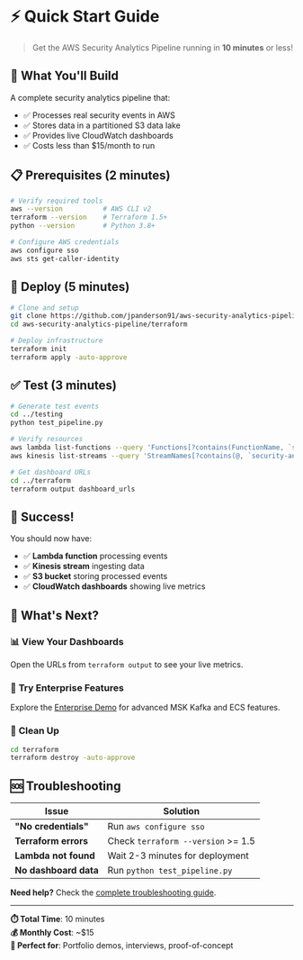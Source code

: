 # ⚡ **Quick Start Guide**

> Get the AWS Security Analytics Pipeline running in **10 minutes** or less!

## 🎯 **What You'll Build**

A complete security analytics pipeline that:
- ✅ Processes real security events in AWS
- ✅ Stores data in a partitioned S3 data lake
- ✅ Provides live CloudWatch dashboards
- ✅ Costs less than $15/month to run

## 📋 **Prerequisites** (2 minutes)

```bash
# Verify required tools
aws --version          # AWS CLI v2
terraform --version    # Terraform 1.5+
python --version       # Python 3.8+

# Configure AWS credentials
aws configure sso
aws sts get-caller-identity
```

## 🚀 **Deploy** (5 minutes)

```bash
# Clone and setup
git clone https://github.com/jpanderson91/aws-security-analytics-pipeline.git
cd aws-security-analytics-pipeline/terraform

# Deploy infrastructure
terraform init
terraform apply -auto-approve
```

## ✅ **Test** (3 minutes)

```bash
# Generate test events
cd ../testing
python test_pipeline.py

# Verify resources
aws lambda list-functions --query 'Functions[?contains(FunctionName, `security-analytics`)]'
aws kinesis list-streams --query 'StreamNames[?contains(@, `security-analytics`)]'

# Get dashboard URLs
cd ../terraform
terraform output dashboard_urls
```

## 🎉 **Success!**

You should now have:
- ✅ **Lambda function** processing events
- ✅ **Kinesis stream** ingesting data  
- ✅ **S3 bucket** storing processed events
- ✅ **CloudWatch dashboards** showing live metrics

## 🎯 **What's Next?**

### 📊 **View Your Dashboards**
Open the URLs from `terraform output` to see your live metrics.

### 🏢 **Try Enterprise Features**
Explore the [Enterprise Demo](cap-demo-enhancement/) for advanced MSK Kafka and ECS features.

### 🧹 **Clean Up**
```bash
cd terraform
terraform destroy -auto-approve
```

## 🆘 **Troubleshooting**

| Issue | Solution |
|-------|----------|
| **"No credentials"** | Run `aws configure sso` |
| **Terraform errors** | Check `terraform --version` >= 1.5 |
| **Lambda not found** | Wait 2-3 minutes for deployment |
| **No dashboard data** | Run `python test_pipeline.py` |

**Need help?** Check the [complete troubleshooting guide](docs/ISSUE_TRACKING.md).

---

**⏱️ Total Time**: 10 minutes  
**💰 Monthly Cost**: ~$15  
**🎯 Perfect for**: Portfolio demos, interviews, proof-of-concept
